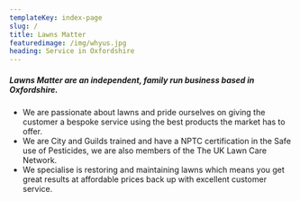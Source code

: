 ```yaml
---
templateKey: index-page
slug: /
title: Lawns Matter
featuredimage: /img/whyus.jpg
heading: Service in Oxfordshire
---
```


##### Lawns Matter are an independent, family run business based in Oxfordshire.

- We are passionate about lawns and pride ourselves on giving the customer a
  bespoke service using the best products the market has to offer.
- We are City and Guilds trained and have a NPTC certification in the Safe use
  of Pesticides, we are also members of the The UK Lawn Care Network.
- We specialise is restoring and maintaining lawns which means you get great
  results at affordable prices back up with excellent customer service.
